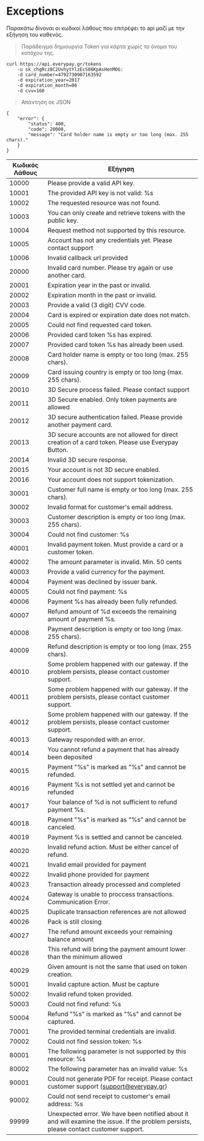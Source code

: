 # Exceptions


Παρακάτω δίνοναι οι κωδικοί λάθους που επιτρέφει το api μαζί με την εξήγηση του καθενός.

> Παράδειγμα δημιουργία Token για κάρτα χωρίς το όνομα του κατόχου της.

```shell
curl https://api.everypay.gr/tokens
    -u sk_chgRcz8C2UvhytYlzEcS86KpAsHenMOG: 
    -d card_number=4792730907163592 
    -d expiration_year=2017
    -d expiration_month=06
    -d cvv=160
```


>Απάντηση σε JSON


```shell
{
    "error": {
        "status": 400,
        "code": 20008,
        "message": "Card holder name is empty or too long (max. 255 chars)."
    }
}
```


**Κωδικός Λάθους** | **Εξήγηση**
---------- | -------
10000 | Please provide a valid API key.
10001 | The provided API key is not valid: %s
10002 | The requested resource was not found.
10003 | You can only create and retrieve tokens with the public key.
10004 | Request method not supported by this resource.
10005 | Account has not any credentials yet. Please contact support
10006 | Invalid callback url provided
20000 | Invalid card number. Please try again or use another card.
20001 | Expiration year in the past or invalid.
20002 | Expiration month in the past or invalid.
20003 | Provide a valid (3 digit) CVV code.
20004 | Card is expired or expiration date does not match.
20005 | Could not find requested card token.
20006 | Provided card token %s has expired.
20007 | Provided card token %s has already been used.
20008 | Card holder name is empty or too long (max. 255 chars).
20009 | Card issuing country is empty or too long (max. 255 chars).
20010 | 3D Secure process failed. Please contact support
20011 | 3D Secure enabled. Only token payments are allowed
20012 | 3D secure authentication failed. Please provide another payment card.
20013 | 3D secure accounts are not allowed for direct creation of a card token. Please use Everypay Button.
20014 | Invalid 3D secure response.
20015 | Your account is not 3D secure enabled.
20016 | Your account does not support tokenization.
30001 | Customer full name is empty or too long (max. 255 chars).
30002 | Invalid format for customer's email address.
30003 | Customer description is empty or too long (max. 255 chars).
30004 | Could not find customer: %s
40001 | Invalid payment token. Must provide a card or a customer token.
40002 | The amount parameter is invalid. Min. 50 cents
40003 | Provide a valid currency for the payment.
40004 | Payment was declined by issuer bank.
40005 | Could not find payment: %s
40006 | Payment %s has already been fully refunded.
40007 | Refund amount of %d exceeds the remaining amount of payment %s.
40008 | Payment description is empty or too long (max. 255 chars).
40009 | Refund description is empty or too long (max. 255 chars).
40010 | Some problem happened with our gateway. If the problem persists, please contact customer support.
40011 | Some problem happened with our gateway. If the problem persists, please contact customer support.
40012 | Some problem happened with our gateway. If the problem persists, please contact customer support.
40013 | Gateway responded with an error.
40014 | You cannot refund a payment that has already been deposited
40015 | Payment "%s" is marked as "%s" and cannot be refunded.
40016 | Payment %s is not settled yet and cannot be refunded
40017 | Your balance of %d is not sufficient to refund payment %s.
40018 | Payment "%s" is marked as "%s" and cannot be canceled.
40019 | Payment %s is settled and cannot be canceled.
40020 | Invalid refund action. Must be either cancel of refund.
40021 | Invalid email provided for payment
40022 | Invalid phone provided for payment
40023 | Transaction already processed and completed
40024 | Gateway is unable to proccess transactions. Communication Error.
40025 | Duplicate transaction references are not allowed
40026 | Pack is still closing
40027 | The refund amount exceeds your remaining balance amount
40028 | This refund will bring the payment amount lower than the minimum allowed
40029 | Given amount is not the same that used on token creation.
50001 | Invalid capture action. Must be capture
50002 | Invalid refund token provided.
50003 | Could not find refund: %s
50004 | Refund "%s" is marked as "%s" and cannot be captured.
70001 | The provided terminal credentials are invalid.
70002 | Could not find session token: %s
80001 | The following parameter is not supported by this resource: %s
80002 | The following parameter has an invalid value: %s
90001 | Could not generate PDF for receipt. Please contact customer support (support@everypay.gr)
90002 | Could not send receipt to customer's email address: %s
99999 | Unexpected error. We have been notified about it and will examine the issue. If the problem persists, please contact customer support.